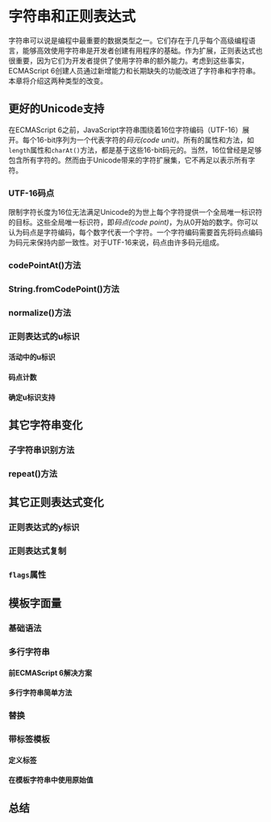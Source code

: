 # 字符串和正则表达式
字符串可以说是编程中最重要的数据类型之一。它们存在于几乎每个高级编程语言，能够高效使用字符串是开发者创建有用程序的基础。作为扩展，正则表达式也很重要，因为它们为开发者提供了使用字符串的额外能力。考虑到这些事实，ECMAScript 6创建人员通过新增能力和长期缺失的功能改进了字符串和字符串。本章将介绍这两种类型的改变。
## 更好的Unicode支持
在ECMAScript 6之前，JavaScript字符串围绕着16位字符编码（UTF-16）展开。每个16-bit序列为一个代表字符的*码元(code unit)*。所有的属性和方法，如`length`属性和`charAt()`方法，都是基于这些16-bit码元的。当然，16位曾经是足够包含所有字符的。然而由于Unicode带来的字符扩展集，它不再足以表示所有字符。
### UTF-16码点
限制字符长度为16位无法满足Unicode的为世上每个字符提供一个全局唯一标识符的目标。这些全局唯一标识符，即*码点(code point)*，为从0开始的数字。你可以认为码点是字符编码，每个数字代表一个字符。一个字符编码需要首先将码点编码为码元来保持内部一致性。对于UTF-16来说，码点由许多码元组成。
### codePointAt()方法
### String.fromCodePoint()方法
### normalize()方法
### 正则表达式的u标识
#### 活动中的u标识
#### 码点计数
#### 确定u标识支持
## 其它字符串变化
### 子字符串识别方法
### repeat()方法
## 其它正则表达式变化
### 正则表达式的y标识
### 正则表达式复制
### `flags`属性
## 模板字面量
### 基础语法
### 多行字符串
#### 前ECMAScript 6解决方案
#### 多行字符串简单方法
### 替换
### 带标签模板
#### 定义标签
#### 在模板字符串中使用原始值
## 总结
